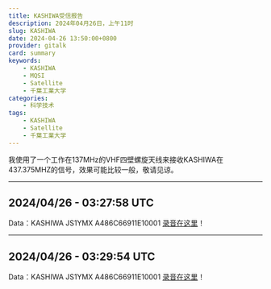 ```yaml
---
title: KASHIWA受信报告
description: 2024年04月26日，上午11时
slug: KASHIWA
date: 2024-04-26 13:50:00+0800
provider: gitalk
card: summary
keywords:
    - KASHIWA
    - MQSI
    - Satellite
    - 千葉工業大学
categories:
    - 科学技术
tags:
    - KASHIWA
    - Satellite
    - 千葉工業大学
---
```


我使用了一个工作在137MHz的VHF四壁螺旋天线来接收KASHIWA在437.375MHZ的信号，效果可能比较一般，敬请见谅。

**********

## 2024/04/26 - 03:27:58 UTC

Data：KASHIWA JS1YMX A486C66911E10001
[录音在这里](KASHIWA_20240426_032758Z_DE_BG7ZDQ.wav)！

**********

## 2024/04/26 - 03:29:54 UTC

Data：KASHIWA JS1YMX A486C66911E10001
[录音在这里](KASHIWA_20240426_032954Z_DE_BG7ZDQ.wav)！

